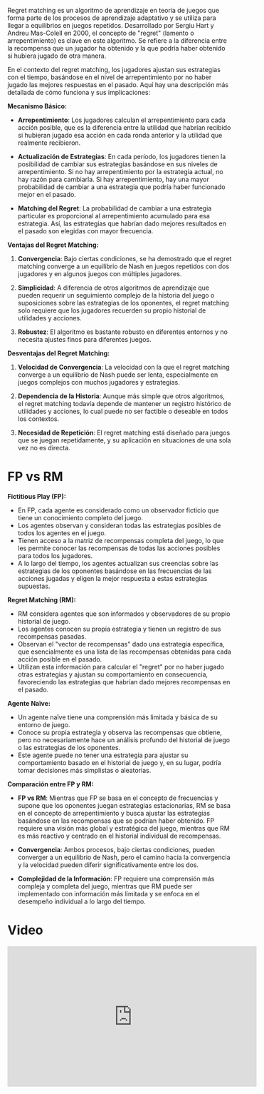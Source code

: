 
Regret matching es un algoritmo de aprendizaje en teoría de juegos que forma parte de los procesos de aprendizaje adaptativo y se utiliza para llegar a equilibrios en juegos repetidos. Desarrollado por Sergiu Hart y Andreu Mas-Colell en 2000, el concepto de "regret" (lamento o arrepentimiento) es clave en este algoritmo. Se refiere a la diferencia entre la recompensa que un jugador ha obtenido y la que podría haber obtenido si hubiera jugado de otra manera.

En el contexto del regret matching, los jugadores ajustan sus estrategias con el tiempo, basándose en el nivel de arrepentimiento por no haber jugado las mejores respuestas en el pasado. Aquí hay una descripción más detallada de cómo funciona y sus implicaciones:

**Mecanismo Básico:**

- **Arrepentimiento**: Los jugadores calculan el arrepentimiento para cada acción posible, que es la diferencia entre la utilidad que habrían recibido si hubieran jugado esa acción en cada ronda anterior y la utilidad que realmente recibieron.
    
- **Actualización de Estrategias**: En cada período, los jugadores tienen la posibilidad de cambiar sus estrategias basándose en sus niveles de arrepentimiento. Si no hay arrepentimiento por la estrategia actual, no hay razón para cambiarla. Si hay arrepentimiento, hay una mayor probabilidad de cambiar a una estrategia que podría haber funcionado mejor en el pasado.
    
- **Matching del Regret**: La probabilidad de cambiar a una estrategia particular es proporcional al arrepentimiento acumulado para esa estrategia. Así, las estrategias que habrían dado mejores resultados en el pasado son elegidas con mayor frecuencia.
    

**Ventajas del Regret Matching:**

1. **Convergencia**: Bajo ciertas condiciones, se ha demostrado que el regret matching converge a un equilibrio de Nash en juegos repetidos con dos jugadores y en algunos juegos con múltiples jugadores.
    
2. **Simplicidad**: A diferencia de otros algoritmos de aprendizaje que pueden requerir un seguimiento complejo de la historia del juego o suposiciones sobre las estrategias de los oponentes, el regret matching solo requiere que los jugadores recuerden su propio historial de utilidades y acciones.
    
3. **Robustez**: El algoritmo es bastante robusto en diferentes entornos y no necesita ajustes finos para diferentes juegos.
    

**Desventajas del Regret Matching:**

1. **Velocidad de Convergencia**: La velocidad con la que el regret matching converge a un equilibrio de Nash puede ser lenta, especialmente en juegos complejos con muchos jugadores y estrategias.
    
2. **Dependencia de la Historia**: Aunque más simple que otros algoritmos, el regret matching todavía depende de mantener un registro histórico de utilidades y acciones, lo cual puede no ser factible o deseable en todos los contextos.
    
3. **Necesidad de Repetición**: El regret matching está diseñado para juegos que se juegan repetidamente, y su aplicación en situaciones de una sola vez no es directa.

# FP vs RM

**Fictitious Play (FP):**

- En FP, cada agente es considerado como un observador ficticio que tiene un conocimiento completo del juego.
- Los agentes observan y consideran todas las estrategias posibles de todos los agentes en el juego.
- Tienen acceso a la matriz de recompensas completa del juego, lo que les permite conocer las recompensas de todas las acciones posibles para todos los jugadores.
- A lo largo del tiempo, los agentes actualizan sus creencias sobre las estrategias de los oponentes basándose en las frecuencias de las acciones jugadas y eligen la mejor respuesta a estas estrategias supuestas.

**Regret Matching (RM):**

- RM considera agentes que son informados y observadores de su propio historial de juego.
- Los agentes conocen su propia estrategia y tienen un registro de sus recompensas pasadas.
- Observan el "vector de recompensas" dado una estrategia específica, que esencialmente es una lista de las recompensas obtenidas para cada acción posible en el pasado.
- Utilizan esta información para calcular el "regret" por no haber jugado otras estrategias y ajustan su comportamiento en consecuencia, favoreciendo las estrategias que habrían dado mejores recompensas en el pasado.

**Agente Naïve:**

- Un agente naïve tiene una comprensión más limitada y básica de su entorno de juego.
- Conoce su propia estrategia y observa las recompensas que obtiene, pero no necesariamente hace un análisis profundo del historial de juego o las estrategias de los oponentes.
- Este agente puede no tener una estrategia para ajustar su comportamiento basado en el historial de juego y, en su lugar, podría tomar decisiones más simplistas o aleatorias.

**Comparación entre FP y RM:**

- **FP vs RM**: Mientras que FP se basa en el concepto de frecuencias y supone que los oponentes juegan estrategias estacionarias, RM se basa en el concepto de arrepentimiento y busca ajustar las estrategias basándose en las recompensas que se podrían haber obtenido. FP requiere una visión más global y estratégica del juego, mientras que RM es más reactivo y centrado en el historial individual de recompensas.
    
- **Convergencia**: Ambos procesos, bajo ciertas condiciones, pueden converger a un equilibrio de Nash, pero el camino hacia la convergencia y la velocidad pueden diferir significativamente entre los dos.
    
- **Complejidad de la Información**: FP requiere una comprensión más compleja y completa del juego, mientras que RM puede ser implementado con información más limitada y se enfoca en el desempeño individual a lo largo del tiempo.

# Video


<iframe width="560" height="315" src="https://www.youtube.com/embed/_XIdEr-wtJg?si=fsbNVbINuPI7SCA0" title="YouTube video player" frameborder="0" allow="accelerometer; autoplay; clipboard-write; encrypted-media; gyroscope; picture-in-picture; web-share" allowfullscreen></iframe>
